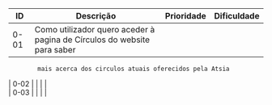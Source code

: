 |   ID   | Descrição |   Prioridade   | Dificuldade |
|---     |----       |---	  |---	
|  0-01  |  Como utilizador quero aceder à pagina de Círculos do website para saber |           |
            mais acerca dos circulos atuais oferecidos pela Atsia   	                                	             	
|  0-02 |            |   	           |            |	
|  0-03 |            |   	           |   	|
